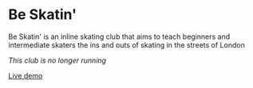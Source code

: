 # Be Skatin'

Be Skatin' is an inline skating club that aims to teach beginners and intermediate skaters the ins and outs of skating in the streets of London

*This club is no longer running*

[Live demo](http://beskatin.co.uk/)
